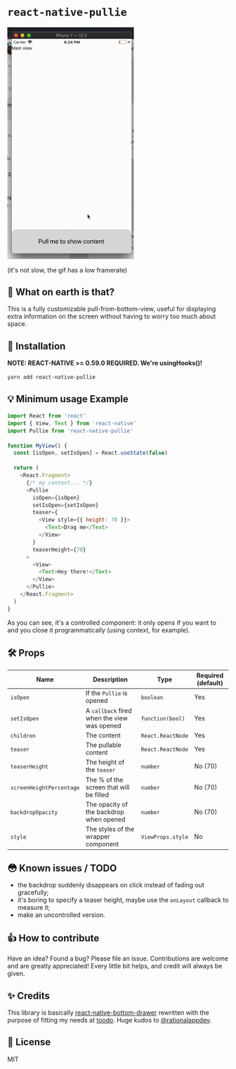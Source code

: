 # `react-native-pullie`

<img src="./demo.gif" width="288" />

(it's not slow, the gif has a low framerate)

## 🤔 What on earth is that?

This is a fully customizable pull-from-bottom-view, useful for displaying extra information on the screen without having to worry too much about space.

## 📖 Installation

**NOTE: REACT-NATIVE >= 0.59.0 REQUIRED. We're usingHooks()!**

`yarn add react-native-pullie`

## 💡 Minimum usage Example

```js
import React from 'react'
import { View, Text } from 'react-native'
import Pullie from 'react-native-pullie'

function MyView() {
  const [isOpen, setIsOpen] = React.useState(false)

  return (
    <React.Fragment>
      {/* my content... */}
      <Pullie
        isOpen={isOpen}
        setIsOpen={setIsOpen}
        teaser={
          <View style={{ height: 70 }}>
            <Text>Drag me</Text>
          </View>
        }
        teaserHeight={70}
      >
        <View>
          <Text>Hey there!</Text>
        </View>
      </Pullie>
    </React.Fragment>
  )
}
```

As you can see, it's a controlled component: it only opens if you want to and you close it programmatically (using context, for example).

## 🛠 Props

| Name                     | Description                                 | Type              | Required (default) |
| ------------------------ | ------------------------------------------- | ----------------- | ------------------ |
| `isOpen`                 | If the `Pullie` is opened                   | `boolean`         | Yes                |
| `setIsOpen`              | A `callback` fired when the view was opened | `function(bool)`  | Yes                |
| `children`               | The content                                 | `React.ReactNode` | Yes                |
| `teaser`                 | The pullable content                        | `React.ReactNode` | Yes                |
| `teaserHeight`           | The height of the `teaser`                  | `number`          | No (70)            |
| `screenHeightPercentage` | The % of the screen that will be filled     | `number`          | No (70)            |
| `backdropOpacity`        | The opacity of the backdrop when opened     | `number`          | No (70)            |
| `style`                  | The styles of the wrapper component         | `ViewProps.style` | No                 |

## 😳 Known issues / TODO

- the backdrop suddenly disappears on click instead of fading out gracefully;
- it's boring to specify a teaser height, maybe use the `onLayout` callback to measure it;
- make an uncontrolled version.

## 👍 How to contribute

Have an idea? Found a bug? Please file an issue. Contributions are welcome and are greatly appreciated! Every little bit helps, and credit will always be given.

## ✨ Credits

This library is basically [react-native-bottom-drawer](https://github.com/rationalappdev/react-native-bottom-drawer) rewritten with the purpose of fitting my needs at [toodo](http://toodo.com.br). Huge kudos to [@rationalappdev](https://github.com/rationalappdev).

## 📜 License

MIT
